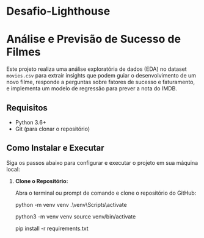 # Desafio-Lighthouse
# Análise e Previsão de Sucesso de Filmes

Este projeto realiza uma análise exploratória de dados (EDA) no dataset `movies.csv` para extrair insights que podem guiar o desenvolvimento de um novo filme, responde a perguntas sobre fatores de sucesso e faturamento, e implementa um modelo de regressão para prever a nota do IMDB.

## Requisitos

*   Python 3.6+
*   Git (para clonar o repositório)

## Como Instalar e Executar

Siga os passos abaixo para configurar e executar o projeto em sua máquina local:

1.  **Clone o Repositório:**

    Abra o terminal ou prompt de comando e clone o repositório do GitHub:

    python -m venv venv
    .\venv\Scripts\activate

    python3 -m venv venv
    source venv/bin/activate

    pip install -r requirements.txt

  
